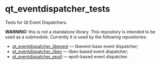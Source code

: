 # qt_eventdispatcher_tests

Tests for Qt Event Dispatchers.

***WARNING:*** this is not a standalone library. This repository is intended to be used as a submodule.
Currently it is used by the following repositories:
* [qt_eventdispatcher_libevent](https://github.com/sjinks/qt_eventdispatcher_libevent) — libevent-base event dispatcher;
* [qt_eventdispatcher_libev](https://github.com/sjinks/qt_eventdispatcher_libev) — libev-based event dispatcher;
* [qt_eventdispatcher_epoll](https://github.com/sjinks/qt_eventdispatcher_libevent) — epoll-based event dispatcher.

